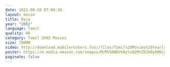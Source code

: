 ```yaml
---
date: 2021-09-28 07:09:30
layout: movie
title: Raja
year: "2002"
language: Tamil
quality: HD
category: Tamil 2002 Movies
size: 700MB
video: http://download.mobilerockers.fun//files/Tamil%20Movies%20Yearly%20Collections/Tamil%202002%20Collections/Raja%20(2002)/Raja%20(2002)%20Full%20Movies/Raja%20(2002)%20HDRip/Raja%20(2002)%20HDRip%20Single%20Part.mp4
poster: https://m.media-amazon.com/images/M/MV5BNDVhNzYxN2MtZDJkNy00Njg5LWJmY2EtMDU3MThkNWY3NjhmXkEyXkFqcGdeQXVyOTk3NTc2MzE@._V1_.jpg
paginate: false
---
```

